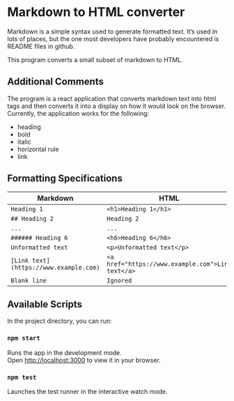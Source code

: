 # Markdown to HTML converter

Markdown is a simple syntax used to generate formatted text. It’s used in lots of places, but the one most developers have probably encountered is README files in github.

This program converts a small subset of markdown to HTML. 

## Additional Comments

The program is a react application that converts markdown text into html tags and then converts it into a display on how it would look on the browser. Currently, the application works for the following:
- heading
- bold
- italic
- horizontal rule
- link

## Formatting Specifications

| Markdown                               | HTML                                              |
|----------------------------------------|---------------------------------------------------|
| `Heading 1`                            | `<h1>Heading 1</h1>`                              |
| `## Heading 2`                         | `Heading 2`                                       |
| `...`                                  | `...`                                             |
| `###### Heading 6`                     | `<h6>Heading 6</h6>`                              |
| `Unformatted text`                     | `<p>Unformatted text</p>`                         |
| `[Link text](https://www.example.com)` | `<a href="https://www.example.com">Link text</a>` |
| `Blank line`                           | `Ignored`                                         |

## Available Scripts

In the project directory, you can run:

### `npm start`

Runs the app in the development mode.\
Open [http://localhost:3000](http://localhost:3000) to view it in your browser.

### `npm test`

Launches the test runner in the interactive watch mode.